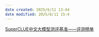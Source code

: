 ```yaml
---
date created: 2025/6/11 13:44
date modified: 2025/6/11 15:4
---
```


[SuperCLUE中文大模型测评基准——评测榜单](https://www.superclueai.com/)

